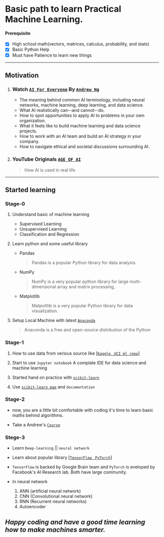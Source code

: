 # Basic path to learn Practical Machine Learning.

#### Prerequisite

- [x] High school math(vectors, matrices, calculus, probability, and stats) 
- [x] Basic Python Help
- [x] Must have Patience to learn new things

---

## Motivation

1. ### Watch [`AI For Everyone`](https://www.coursera.org/learn/ai-for-everyone) By [`Andrew Ng`](https://en.wikipedia.org/wiki/Andrew_Ng)
    - The meaning behind common AI terminology, including neural networks, machine learning, deep learning, and data science.
    - What AI realistically can--and cannot--do.
    - How to spot opportunities to apply AI to problems in your own organization.
    - What it feels like to build machine learning and data science projects.
    - How to work with an AI team and build an AI strategy in your company.
    - How to navigate ethical and societal discussions surrounding AI.
  
2. ### YouTube Originals [`AGE OF AI`](https://www.youtube.com/playlist?list=PLjq6DwYksrzz_fsWIpPcf6V7p2RNAneKc)
    > How AI is used in real life
  
---

## Started learning

### Stage-0

1. Understand basic of machine learning
    - Supervised Learning
    - Unsupervised Learning
    - Classification and Regression
    
2. Learn python and some useful library
    - Pandas
      > Pandas is a popular Python library for data analysis.
    - NumPy
      > NumPy is a very popular python library for large multi-dimensional array and matrix processing,
    - Matplotlib
      > Matpoltlib is a very popular Python library for data visualization.
      
3. Setup Local Machine with latest [`Anaconda`](https://www.anaconda.com/)
    > Anaconda is a free and open-source distribution of the Python

### Stage-1

1. How to use data from verious source like [[`Kaggle` ](https://www.kaggle.com/datasets)  [` UCI ml repo`](https://archive.ics.uci.edu/ml/index.php)]

2. Start to use `Jupyter notebook` A complate IDE for data science and machine learning

3. Started hand on practice with [`scikit-learn`](https://scikit-learn.org/stable/)

4. Use [`scikit-learn map`](https://scikit-learn.org/stable/tutorial/machine_learning_map/index.html) and `documentation`


### Stage-2

- now, you are a little bit comfortable with coding it's time to learn basic maths behind algorithms. 

- Take a Andrew's [`Course`](https://www.coursera.org/learn/machine-learning) 

### Stege-3

- Learn `Deep-learning` || `neural network`

- Learn about popular library [[`TensorFlow` ](https://www.tensorflow.org/tutorials)  [` PyTorch`](https://pytorch.org/tutorials/)]
- `TensorFlow` is backed by Google Brain team and `PyTorch` is eveloped by Facebook's AI Research lab. Both have large community.

- In neural network
  1. ANN (artificial neural network)
  2. CNN (Convolutional neural network)
  3. RNN (Recurrent neural networks)
  4. Autoencoder

## _Happy coding and have a good time learning how to make machines smarter._




